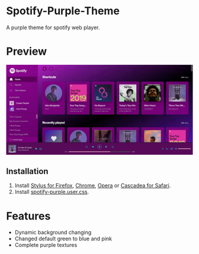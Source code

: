 # Spotify-Purple-Theme
A purple theme for spotify web player.

# Preview
![image](./preview.jpg)

## Installation
1. Install [Stylus for Firefox](https://addons.mozilla.org/en-US/firefox/addon/styl-us/), [Chrome](https://chrome.google.com/webstore/detail/stylus/clngdbkpkpeebahjckkjfobafhncgmne), [Opera](https://addons.opera.com/en-gb/extensions/details/stylus/) or [Cascadea for Safari](https://cascadea.app/).
2. Install [spotify-purple.user.css](https://raw.githubusercontent.com/abh80/Spotify-Purple-Theme/main/spotify-purple.user.css).

# Features 
- Dynamic background changing
- Changed default green to blue and pink
- Complete purple textures

